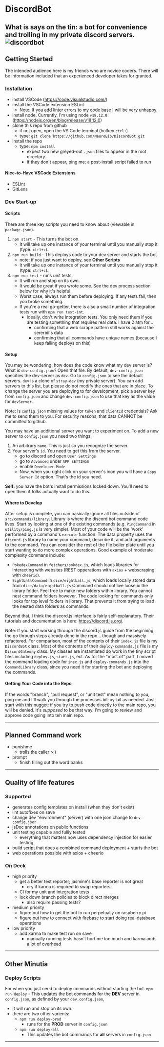 # DiscordBot
What is says on the tin: a bot for convenience and trolling in my private discord servers.
![discordbot](https://github.com/NeuroBio/DiscordBot/assets/8708809/e389d2a4-e822-42fd-bf37-3d36edbd6c40)
---

## Getting Started
The intended audience here is my friends who are novice coders.  There will be information included that an experienced developer takes for granted.


### Installation
- install VSCode (https://code.visualstudio.com/)
- install the VSCode extension ESLint
	- Note: If you add linter errors to my code base I will be very unhappy.
- install node.  Currently, I'm using node `v18.12.0` (https://nodejs.org/en/blog/release/v18.12.0)
- clone this repo from github
	- if not open, open the VS Code terminal (hotkey `ctrl+`)
	- type: `git clone https://github.com/NeuroBio/DiscordBot.git`
- install the repo
	- type: `npm install`
		- expect two new greyed-out `.json` files to appear in the root directory.
		- if they don't appear, ping me; a post-install script failed to run

#### Nice-to-Have VSCode Extensions
- ESLint
- GitLens

### Dev Start-up
#### Scripts
There are three key scripts you need to know about (viewable in `package.json`).
1. `npm start` - This turns the bot on.
	- It will take up one instance of your terminal until you manually stop it (type: `ctrl+c`).
2. `npm run build` - This deploys code to your dev server and starts the bot
	- note: if you just want to deploy, see **Other Scripts**
	- It will take up one instance of your terminal until you manually stop it (type: `ctrl+c`).
3. `npm run test` -  runs unit tests.
	- It will run and stop on its own.
	- It would be great if you wrote some.  See the dev process section below for why it's helpful.
	- Worst case, always run them before deploying.  If any tests fail, then you broke something.
	- If you're a real go-getter, there is also a small number of integration tests run with `npm run test-int`.
		- ideally, don't write integration tests.  You only need them if you are testing something that requires real data.  I have 2 atm for...
			- confirming that a web scrape pattern still works against the sererbii's data
			- confirming that all commands have unique names (because I keep failing deploys on this)

	

#### Setup
You may be wondering: how does the code know what my dev server is?  What is `dev-config.json`?  Open that file.  By default, `dev-config.json` specifies the dev-server as `dev`.  Go to `config.json` to see the default servers.  `dev` is a clone of `stray-dev` (my private server).  You can add servers to this list, but please do not modify the ones that are in place.  To change the server you are deploying to for development, pick a server key from `config.json` and change `dev-config.json` to use that key as the value for `devServer`.

Note: Is `config.json` missing values for `token` and `clientId` credentials?  Ask me to send them to you.  For security reasons, that data CANNOT be committed to github.

You may have an additional server you want to experiment on.  To add a new server to `config.json` you need two things:
1. An arbitrary `name`.  This is just so you recognize the server.
2. Your server's `id`.  You need to get this from the server.
	- go to discord and open `User Settings`
	- go to `Advanced` under `APP SETTINGS`
	- enable `Developer Mode`
	- Now, when you right click on your server's icon you will have a `Copy Server Id` option.  That's the id you need.

**Self:** you have the bot's install permissions locked down.  You'll need to open them if folks actually want to do this.

#### Where to Develop
After setup is complete, you can basically ignore all files outside of `src/commands/library`.  Library is where the discord bot command code lives.  Start by looking at one of the existing commands (e.g. `PingCommand` in `utility/ping.js` is very simple).  Most of your code will be the 'work' performed by a command's `execute` function.  The data property uses the `discord.js` library to name your command, describe it, and add arguments to the command.  You can consider the rest of the file boiler plate until you start wanting to do more complex operations.  Good example of moderate complexity commans include:
- `PokedexCommand` in `fetchers/pokdex.js`, which loads libraries for interacting with websites (REST opperations with `axios` + webscraping with `cheerio`).
- `EightballCommand` in `dice/eightball.js`, which loads locally stored data from `dice/data/eightball.js`
Command should not live loose in the library folder.  Feel free to make new folders within library.  You cannot nest command folders however.  The code looking for commands only looks for top level folders in library.  That prevents it from trying to load the nested data folders as commands.

Beyond that, I think the discord.js interface is fairly self-explanatory.  Their tutorials and documentation is here: https://discord.js.org/.

Note: If you start working through the discord.js guide from the beginning, the go through steps already done in the repo... though and massively refactored.  For comparison, most of the contents of their `index.js` file is my `DiscordBot` class.  Most of the contents of their `deploy-commands.js` file is my `DiscordGateway` class.  My classes are instantiated do work in the tiny script files including `deploy.js`, `start.js`, ect.  As for the "most of" part, I moved the command loading code for `inex.js` and `deploy-commands.js` into the `CommandLibrary` class, since you need it for starting the bot and deploying the commands.

#### Getting Your Code into the Repo
If the words "branch", "pull request", or "unit test" mean nothing to you, ping me and I'll walk you through the processes bit-by-bit as needed.  Just start with this nugget: if you try to push code directly to the main repo, you will be denied.  It's *supposed* to be that way.  I'm going to review and approve code going into teh main repo.


---

## Planned Command work
- punishme
	- trolls the caller >:)
- prompt
	- finish filling out the word banks

---

## Quality of life features
### Supported
- generates config templates on install (when they don't exist)
- lint autofixes on save
- change dev "environment" (server) with one json change to `dev-config.json`
- jsDoc annotations on public functions
- unit testing capable and fullly tested
	- everything that matters now uses dependency injection for easier testing
- build script that does a combined command deployment + starts the bot
- web operations possible with axios + cheerio

### On Deck
- high priority
	- get a better test reporter; jasmine's base reporter is not great
		- cry if karma is required to swap reporters
	- CI for my unit and integration tests
	- lock down branch policies to block direct merges
		- also require passing tests?
- medium priority
	- figure out how to get the bot to run perpetually on raspberry pi
	- figure out how to connect with firebase to start doing real database operations
- low priority
	- add karma to make test run on save
		- manually running tests hasn't hurt me too much and karma adds a lot of overhead

---

## Other Minutia
### Deploy Scripts
For when you just need to deploy commands without starting the bot.
`npm run deploy` - This updates the bot commands for the **DEV** server in `config.json`, as defined by your `dev.config.json`,
- It will run and stop on its own.
- there are two other varients:
	- `npm run deploy-prod`
		-  runs for the **PROD** server in `config.json`
	- `npm run deploy-all`
		- This updates the bot commands for **all** servers in `config.json`

---
